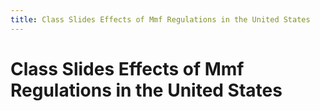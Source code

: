 ```yaml
---
title: Class Slides Effects of Mmf Regulations in the United States
---
```


# Class Slides Effects of Mmf Regulations in the United States
